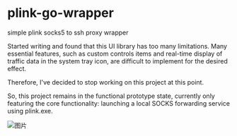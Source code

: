 # plink-go-wrapper
simple plink socks5 to ssh proxy wrapper


Started writing and found that this UI library has too many limitations. Many essential features, such as custom controls items and real-time display of traffic data in the system tray icon, are difficult to implement for the desired effect.

Therefore, I've decided to stop working on this project at this point.


So, this project remains in the functional prototype state, currently only featuring the core functionality: launching a local SOCKS forwarding service using plink.exe.


![图片](https://github.com/terry2010/plink-go-wrapper/assets/1849037/f0cc4e78-f432-4dc8-a640-0276048079ba)
